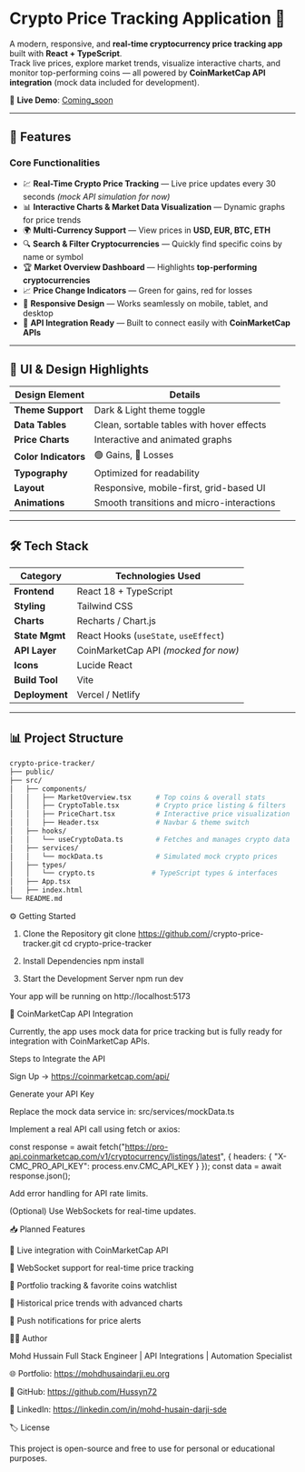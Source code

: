 # Crypto Price Tracking Application 🚀

A modern, responsive, and **real-time cryptocurrency price tracking app** built with **React + TypeScript**.  
Track live prices, explore market trends, visualize interactive charts, and monitor top-performing coins — all powered by **CoinMarketCap API integration** (mock data included for development).

🔗 **Live Demo**: [Coming_soon](https://your-live-demo-link.com)

---

## 🚀 Features

### **Core Functionalities**
- 💹 **Real-Time Crypto Price Tracking** — Live price updates every 30 seconds *(mock API simulation for now)*
- 📊 **Interactive Charts & Market Data Visualization** — Dynamic graphs for price trends
- 🌍 **Multi-Currency Support** — View prices in **USD, EUR, BTC, ETH**
- 🔍 **Search & Filter Cryptocurrencies** — Quickly find specific coins by name or symbol
- 🏆 **Market Overview Dashboard** — Highlights **top-performing cryptocurrencies**
- 📈 **Price Change Indicators** — Green for gains, red for losses
- 📱 **Responsive Design** — Works seamlessly on mobile, tablet, and desktop
- 🔗 **API Integration Ready** — Built to connect easily with **CoinMarketCap APIs**

---

## 🎨 UI & Design Highlights

| **Design Element**    | **Details** |
|----------------------|------------|
| **Theme Support**    | Dark & Light theme toggle |
| **Data Tables**      | Clean, sortable tables with hover effects |
| **Price Charts**     | Interactive and animated graphs |
| **Color Indicators** | 🟢 Gains, 🔴 Losses |
| **Typography**       | Optimized for readability |
| **Layout**           | Responsive, mobile-first, grid-based UI |
| **Animations**       | Smooth transitions and micro-interactions |

---

## 🛠 Tech Stack

| **Category**     | **Technologies Used** |
|------------------|------------------------|
| **Frontend**    | React 18 + TypeScript |
| **Styling**     | Tailwind CSS |
| **Charts**      | Recharts / Chart.js |
| **State Mgmt**  | React Hooks (`useState`, `useEffect`) |
| **API Layer**   | CoinMarketCap API *(mocked for now)* |
| **Icons**       | Lucide React |
| **Build Tool**  | Vite |
| **Deployment**  | Vercel / Netlify |

---

## 📊 Project Structure

```bash
crypto-price-tracker/
├── public/
├── src/
│   ├── components/
│   │   ├── MarketOverview.tsx      # Top coins & overall stats
│   │   ├── CryptoTable.tsx         # Crypto price listing & filters
│   │   ├── PriceChart.tsx          # Interactive price visualization
│   │   ├── Header.tsx              # Navbar & theme switch
│   ├── hooks/
│   │   └── useCryptoData.ts        # Fetches and manages crypto data
│   ├── services/
│   │   └── mockData.ts             # Simulated mock crypto prices
│   ├── types/
│   │   └── crypto.ts              # TypeScript types & interfaces
│   ├── App.tsx
│   ├── index.html
└── README.md
```

⚙️ Getting Started
1. Clone the Repository
git clone https://github.com/<your-username>/crypto-price-tracker.git
cd crypto-price-tracker

2. Install Dependencies
npm install

3. Start the Development Server
npm run dev


Your app will be running on http://localhost:5173

🔗 CoinMarketCap API Integration

Currently, the app uses mock data for price tracking but is fully ready for integration with CoinMarketCap APIs.

Steps to Integrate the API

Sign Up → https://coinmarketcap.com/api/

Generate your API Key

Replace the mock data service in:
src/services/mockData.ts

Implement a real API call using fetch or axios:

const response = await fetch("https://pro-api.coinmarketcap.com/v1/cryptocurrency/listings/latest", {
    headers: {
        "X-CMC_PRO_API_KEY": process.env.CMC_API_KEY
    }
});
const data = await response.json();


Add error handling for API rate limits.

(Optional) Use WebSockets for real-time updates.

📥 Planned Features

🔹 Live integration with CoinMarketCap API

🔹 WebSocket support for real-time price tracking

🔹 Portfolio tracking & favorite coins watchlist

🔹 Historical price trends with advanced charts

🔹 Push notifications for price alerts

👨‍💻 Author

Mohd Hussain
Full Stack Engineer | API Integrations | Automation Specialist

🌐 Portfolio: https://mohdhusaindarji.eu.org

🐙 GitHub: https://github.com/Hussyn72

💼 LinkedIn: https://linkedin.com/in/mohd-husain-darji-sde

🏷️ License

This project is open-source and free to use for personal or educational purposes.
